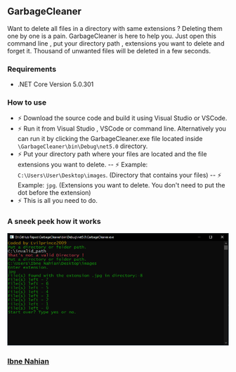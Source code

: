 ## GarbageCleaner

Want to delete all files in a directory with same extensions ? Deleting them one by one is a pain.
GarbageCleaner is here to help you. Just open this command line , put your directory path , extensions you want to delete and forget it. Thousand of unwanted files will be deleted in a few seconds.

### Requirements

- .NET Core Version 5.0.301

### How to use

- ⚡ Download the source code and build it using Visual Studio or VSCode.
- ⚡ Run it from Visual Studio , VSCode or command line. Alternatively you can run it by clicking the GarbageCleaner.exe file located inside `\GarbageCleaner\bin\Debug\net5.0` directory.
- ⚡ Put your directory path where your files are located and the file extensions you want to delete.
  -- ⚡ Example: `C:\Users\User\Desktop\images`. (Directory that contains your files)
  -- ⚡ Example: `jpg`. (Extensions you want to delete. You don't need to put the dot before the extension)
- ⚡ This is all you need to do.

### A sneek peek how it works

![GarbageCleaner](https://github.com/evilprince2009/GarbageCleaner/blob/main/image/screenshot.png)

### [Ibne Nahian](https://www.facebook.com/evilprince2009)
